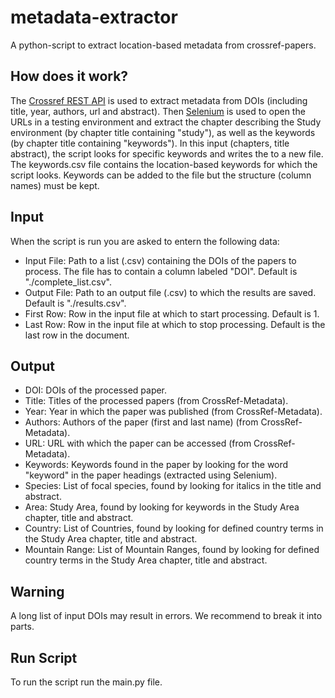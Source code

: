 # metadata-extractor
A python-script to extract location-based metadata from crossref-papers.

## How does it work?
The [Crossref REST API](https://www.crossref.org/documentation/retrieve-metadata/rest-api/) is used to extract metadata from DOIs (including title, year, authors, url and abstract). Then [Selenium](https://www.browserstack.com/selenium) is used to open the URLs in a testing environment and extract the chapter describing the Study environment (by chapter title containing "study"), as well as the keywords (by chapter title containing "keywords"). In this input (chapters, title abstract), the script looks for specific keywords and writes the to a new file.
The keywords.csv file contains the location-based keywords for which the script looks. Keywords can be added to the file but the structure (column names) must be kept.

## Input
When the script is run you are asked to entern the following data:
* Input File: Path to a list (.csv) containing the DOIs of the papers to process. The file has to contain a column labeled "DOI". Default is "./complete_list.csv".
* Output File: Path to an output file (.csv) to which the results are saved. Default is "./results.csv".
* First Row: Row in the input file at which to start processing. Default is 1.
* Last Row: Row in the input file at which to stop processing. Default is the last row in the document.

## Output
* DOI: DOIs of the processed paper.
* Title: Titles of the processed papers (from CrossRef-Metadata).
* Year: Year in which the paper was published (from CrossRef-Metadata).
* Authors: Authors of the paper (first and last name) (from CrossRef-Metadata).
* URL: URL with which the paper can be accessed (from CrossRef-Metadata).
* Keywords: Keywords found in the paper by looking for the word "keyword" in the paper headings (extracted using Selenium).
* Species: List  of focal species, found by looking for italics in the title and abstract.
* Area: Study Area, found by looking for keywords in the Study Area chapter, title and abstract.
* Country:  List  of Countries, found by looking for defined country terms in the Study Area chapter, title and abstract.
* Mountain Range: List  of Mountain Ranges, found by looking for defined country terms in the Study Area chapter, title and abstract.

## Warning
A long list of input DOIs may result in errors. We recommend to break it into parts.

## Run Script
To run the script run the main.py file.